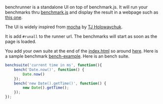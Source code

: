benchrunner is a standalone UI on top of benchmark.js.
It will run your benchmarks thru
[benchmark.js](https://github.com/bestiejs/benchmark.js)
and display the result in a webpage such as
[this one](http://jeromeetienne.github.com/benchrunner/).

The UI is widely inspired from
[mocha](visionmedia.github.com/mocha/)
by
[TJ Holowaychuk](https://github.com/visionmedia).

It is add ```#runall``` to the runner url. The benchmarks will start as soon
as the page is loaded.

You add your own suite
at the end of the
[index.html](https://github.com/jeromeetienne/benchrunner/blob/master/index.html)
so around
[here](https://github.com/jeromeetienne/benchrunner/blob/master/index.html#L46).
Here is a sample benchmark
[bench-example](https://github.com/jeromeetienne/benchrunner/blob/master/bench-example.js).
Here is an bench suite.

```javascript
benchsuite('current time in ms', function(){
    bench('Date.now()', function() {
        Date.now()
    });
    bench('new Date().getTime()', function() {
        new Date().getTime();
    });
});
```

